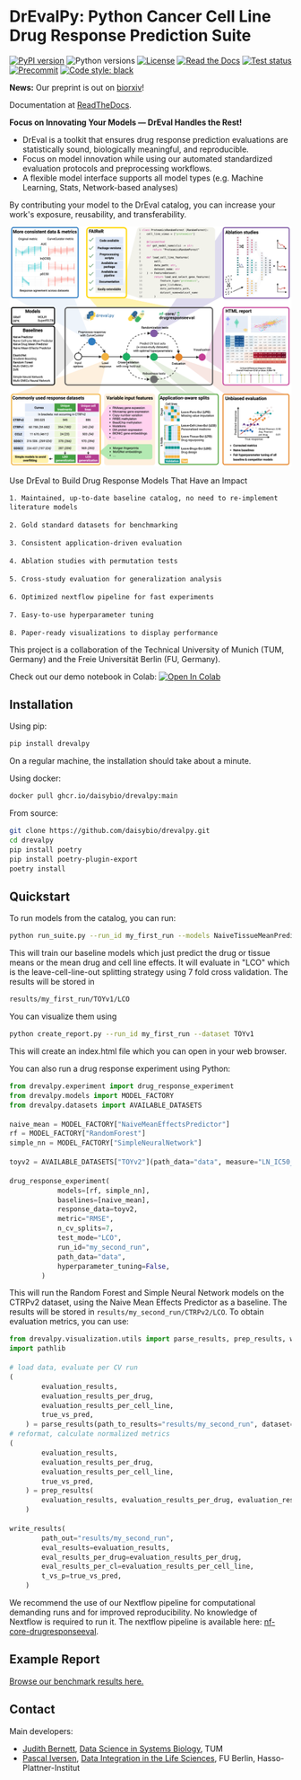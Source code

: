 # DrEvalPy: Python Cancer Cell Line Drug Response Prediction Suite

[![PyPI version](https://img.shields.io/pypi/v/drevalpy.svg)](https://pypi.org/project/drevalpy/)
![Python versions](https://img.shields.io/pypi/pyversions/drevalpy)
[![License](https://img.shields.io/github/license/daisybio/drevalpy)](https://opensource.org/licenses/GPL3)
[![Read the Docs](https://img.shields.io/readthedocs/drevalpy/latest.svg?label=Read%20the%20Docs)](https://drevalpy.readthedocs.io/)
[![Test status](https://github.com/daisybio/drevalpy/actions/workflows/run_tests.yml/badge.svg)](https://github.com/daisybio/drevalpy/actions?workflow=Tests)
[![Precommit](https://img.shields.io/badge/pre--commit-enabled-brightgreen?logo=pre-commit&logoColor=white)](https://github.com/pre-commit/pre-commit)
[![Code style: black](https://img.shields.io/badge/code%20style-black-000000.svg)](https://github.com/psf/black)

**News:** Our preprint is out on [biorxiv](https://www.biorxiv.org/content/10.1101/2025.05.26.655288v1)!

Documentation at [ReadTheDocs](https://drevalpy.readthedocs.io/en/latest/index.html#).

**Focus on Innovating Your Models — DrEval Handles the Rest!**

- DrEval is a toolkit that ensures drug response prediction evaluations are statistically sound, biologically meaningful, and reproducible.
- Focus on model innovation while using our automated standardized evaluation protocols and preprocessing workflows.
- A flexible model interface supports all model types (e.g. Machine Learning, Stats, Network-based analyses)

By contributing your model to the DrEval catalog, you can increase your work's exposure, reusability, and transferability.

![DrEval](docs/_static/img/overview.png)

Use DrEval to Build Drug Response Models That Have an Impact

    1. Maintained, up-to-date baseline catalog, no need to re-implement literature models

    2. Gold standard datasets for benchmarking

    3. Consistent application-driven evaluation

    4. Ablation studies with permutation tests

    5. Cross-study evaluation for generalization analysis

    6. Optimized nextflow pipeline for fast experiments

    7. Easy-to-use hyperparameter tuning

    8. Paper-ready visualizations to display performance

This project is a collaboration of the Technical University of Munich (TUM, Germany)
and the Freie Universität Berlin (FU, Germany).

Check out our demo notebook in Colab:
[![Open In Colab](https://colab.research.google.com/assets/colab-badge.svg)](https://colab.research.google.com/github/daisybio/drevalpy/blob/development/dreval_colab_demo.ipynb)

## Installation

Using pip:

```bash
pip install drevalpy
```

On a regular machine, the installation should take about a minute.

Using docker:

```bash
docker pull ghcr.io/daisybio/drevalpy:main
```

From source:

```bash
git clone https://github.com/daisybio/drevalpy.git
cd drevalpy
pip install poetry
pip install poetry-plugin-export
poetry install
```

## Quickstart

To run models from the catalog, you can run:

```bash
python run_suite.py --run_id my_first_run --models NaiveTissueMeanPredictor NaiveDrugMeanPredictor --baselines NaiveMeanEffectsPredictor --dataset TOYv1 --test_mode LCO
```

This will train our baseline models which just predict the drug or tissue means or the mean drug and cell line effects.
It will evaluate in "LCO" which is the leave-cell-line-out splitting strategy using 7 fold cross validation.
The results will be stored in

```bash
results/my_first_run/TOYv1/LCO
```

You can visualize them using

```bash
python create_report.py --run_id my_first_run --dataset TOYv1
```

This will create an index.html file which you can open in your web browser.

You can also run a drug response experiment using Python:

```python
from drevalpy.experiment import drug_response_experiment
from drevalpy.models import MODEL_FACTORY
from drevalpy.datasets import AVAILABLE_DATASETS

naive_mean = MODEL_FACTORY["NaiveMeanEffectsPredictor"]
rf = MODEL_FACTORY["RandomForest"]
simple_nn = MODEL_FACTORY["SimpleNeuralNetwork"]

toyv2 = AVAILABLE_DATASETS["TOYv2"](path_data="data", measure="LN_IC50_curvecurator")

drug_response_experiment(
            models=[rf, simple_nn],
            baselines=[naive_mean],
            response_data=toyv2,
            metric="RMSE",
            n_cv_splits=7,
            test_mode="LCO",
            run_id="my_second_run",
            path_data="data",
            hyperparameter_tuning=False,
        )
```

This will run the Random Forest and Simple Neural Network models on the CTRPv2 dataset, using the Naive Mean Effects Predictor as a baseline. The results will be stored in `results/my_second_run/CTRPv2/LCO`.
To obtain evaluation metrics, you can use:

```python
from drevalpy.visualization.utils import parse_results, prep_results, write_results
import pathlib

# load data, evaluate per CV run
(
        evaluation_results,
        evaluation_results_per_drug,
        evaluation_results_per_cell_line,
        true_vs_pred,
    ) = parse_results(path_to_results="results/my_second_run", dataset='TOYv2')
# reformat, calculate normalized metrics
(
        evaluation_results,
        evaluation_results_per_drug,
        evaluation_results_per_cell_line,
        true_vs_pred,
    ) = prep_results(
        evaluation_results, evaluation_results_per_drug, evaluation_results_per_cell_line, true_vs_pred, pathlib.Path("data")
    )

write_results(
        path_out="results/my_second_run",
        eval_results=evaluation_results,
        eval_results_per_drug=evaluation_results_per_drug,
        eval_results_per_cl=evaluation_results_per_cell_line,
        t_vs_p=true_vs_pred,
    )
```

We recommend the use of our Nextflow pipeline for computational demanding runs and for improved reproducibility.
No knowledge of Nextflow is required to run it. The nextflow pipeline is available here: [nf-core-drugresponseeval](https://github.com/JudithBernett/nf-core-drugresponseeval).

## Example Report

[Browse our benchmark results here.](https://dilis-lab.github.io/drevalpy-report/)

## Contact

Main developers:

- [Judith Bernett](mailto:judith.bernett@tum.de), [Data Science in Systems Biology](https://www.mls.ls.tum.de/daisybio/startseite/), TUM
- [Pascal Iversen](mailto:Pascal.Iversen@hpi.de), [Data Integration in the Life Sciences](https://www.mi.fu-berlin.de/w/DILIS/WebHome), FU Berlin, Hasso-Plattner-Institut
